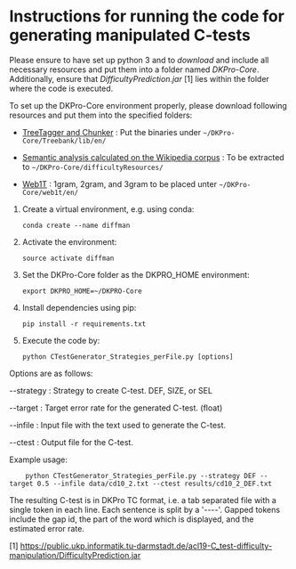 # Instructions for running the code for generating manipulated C-tests

Please ensure to have set up python 3 and to *download* and include all necessary resources and put them into a folder named *DKPro-Core*. Additionally, ensure that *DifficultyPrediction.jar* [1] lies within the folder where the code is executed.

To set up the DKPro-Core environment properly, please download following resources and put them into the specified folders:

* [TreeTagger and Chunker](https://www.cis.uni-muenchen.de/~schmid/tools/TreeTagger/) : Put the binaries under `~/DKPro-Core/Treebank/lib/en/`

* [Semantic analysis calculated on the Wikipedia corpus](https://public.ukp.informatik.tu-darmstadt.de/baer/wp_eng_lem_nc_c.zip) : To be extracted to `~/DKPro-Core/difficultyResources/`

* [Web1T](https://catalog.ldc.upenn.edu/LDC2006T13) :  1gram, 2gram, and 3gram to be placed unter `~/DKPro-Core/web1t/en/`


1.	Create a virtual environment, e.g. using conda: 

		conda create --name diffman

2.	Activate the environment:

		source activate diffman

3.	Set the DKPro-Core folder as the DKPRO_HOME environment:

		export DKPRO_HOME=~/DKPRO-Core

4.	Install dependencies using pip:

		pip install -r requirements.txt

5. 	Execute the code by:

		python CTestGenerator_Strategies_perFile.py [options]

Options are as follows:

--strategy : Strategy to create C-test. DEF, SIZE, or SEL

--target : Target error rate for the generated C-test. (float)

--infile : Input file with the text used to generate the C-test. 

--ctest : Output file for the C-test.

Example usage:

        python CTestGenerator_Strategies_perFile.py --strategy DEF --target 0.5 --infile data/cd10_2.txt --ctest results/cd10_2_DEF.txt

The resulting C-test is in DKPro TC format, i.e. a tab separated file with a single token in each line.
Each sentence is split by a '----'. Gapped tokens include the gap id, the part of the word which is displayed, and the estimated error rate.

[1] https://public.ukp.informatik.tu-darmstadt.de/acl19-C_test-difficulty-manipulation/DifficultyPrediction.jar
